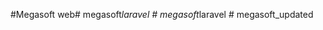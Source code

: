 #Megasoft web#   m e g a s o f t _ l a r a v e l  
 #   m e g a s o f t _ l a r a v e l  
 #   m e g a s o f t _ u p d a t e d  
 